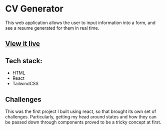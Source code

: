 # CV Generator

This web application allows the user to input information into a form, and see a resume generated for them in real time.

## [View it live](https://cv-generator-live.netlify.app)

## Tech stack:
- HTML
- React
- TailwindCSS

## Challenges
This was the first project I built using react, so that brought its own set of challenges. Particularly, getting my head around states and how they can be passed down through components proved to be a tricky concept at first.
